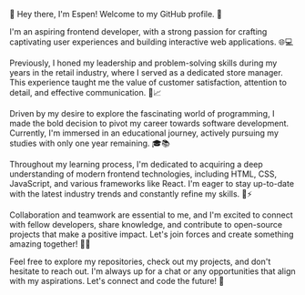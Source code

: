 👋 Hey there, I'm Espen! Welcome to my GitHub profile. 🚀

I'm an aspiring frontend developer, with a strong passion for crafting captivating user experiences and building interactive web applications. 🌐💻

Previously, I honed my leadership and problem-solving skills during my years in the retail industry, where I served as a dedicated store manager. This experience taught me the value of customer satisfaction, attention to detail, and effective communication. 💼📈

Driven by my desire to explore the fascinating world of programming, I made the bold decision to pivot my career towards software development. Currently, I'm immersed in an educational journey, actively pursuing my studies with only one year remaining. 🎓📚

Throughout my learning process, I'm dedicated to acquiring a deep understanding of modern frontend technologies, including HTML, CSS, JavaScript, and various frameworks like React. I'm eager to stay up-to-date with the latest industry trends and constantly refine my skills. 🔧⚡️

Collaboration and teamwork are essential to me, and I'm excited to connect with fellow developers, share knowledge, and contribute to open-source projects that make a positive impact. Let's join forces and create something amazing together! 🤝💡

Feel free to explore my repositories, check out my projects, and don't hesitate to reach out. I'm always up for a chat or any opportunities that align with my aspirations. Let's connect and code the future! 🌟
